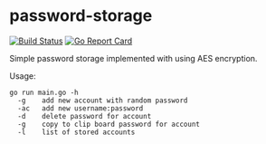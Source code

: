# password-storage

[![Build Status](https://travis-ci.org/andriikushch/password-storage.svg?branch=master)](https://travis-ci.org/andriikushch/password-storage)
[![Go Report Card](https://goreportcard.com/badge/github.com/andriikushch/password-storage)](https://goreportcard.com/report/github.com/andriikushch/password-storage)

Simple password storage implemented with using AES encryption.

Usage:

```
go run main.go -h
  -g	add new account with random password
  -ac   add new username:password
  -d	delete password for account
  -g	copy to clip board password for account
  -l	list of stored accounts
```